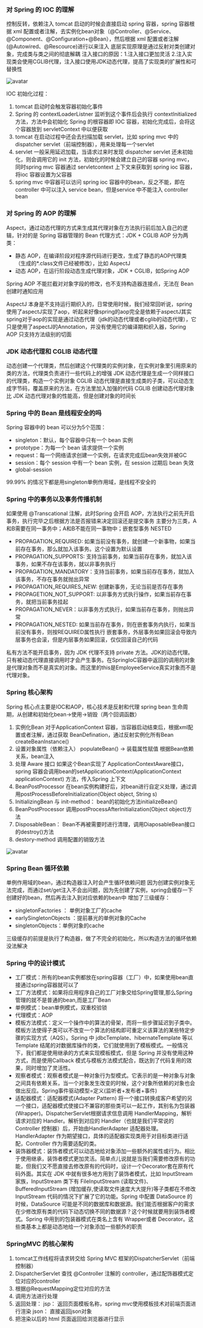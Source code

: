 ### 对 Spring 的 IOC 的理解
控制反转，依赖注入
tomcat 启动的时候会直接启动 spring 容器，spring 容器根据 xml 配置或者注解，去实例化bean对象（@Controller、@Service、@Component、@Configuration+@Bean），然后根据 xml 配置或者注解(@Autowired、@Rescource)进行以来注入
底层实现原理是通过反射对类创建对象，完成类与类之间的彻底解耦
注入接口的原因：1.注入接口更加灵活 2.注入实现类会使用CGLIB代理，注入接口使用JDK动态代理，提高了实现类的扩展性和可替换性

![avatar](/static/springIOC.png)

IOC 初始化过程：
1. tomcat 启动时会触发容器初始化事件
2. Spring 的 contextLoaderListner 监听到这个事件后会执行 contextInitialized 方法，方法中会初始化 Spring 的根容器即 IOC 容器，初始化完成后，会将这个容器放到 servletContext 中以便获取
3. tomcat 在启动过程中还会去扫描加载 servlet，比如 spring mvc 中的dispatcher servlet（前端控制器），用来处理每一个servlet
4. servlet 一般采用延迟加载，当请求过来时发现 dispatcher servlet 还未初始化，则会调用它的 init 方法，初始化的时候会建立自己的容器 spring mvc，同时spring mvc 容器通过 servletcontext 上下文来获取到 spring ioc 容器，将ioc 容器设置为父容器
5. spring mvc 中容器可以访问 spring ioc 容器中的bean，反之不能，即在controller 中可以注入 service bean，但是service 中不能注入 controller bean

### 对 Spring 的 AOP 的理解
Aspect，通过动态代理的方式来生成其代理对象在方法执行前后加入自己的逻辑，针对的是 Spring 容器管理的 Bean
代理方式：JDK + CGLIB
AOP 分为两类：
* 静态 AOP，在编译阶段对程序源代码进行更改，生成了静态的AOP代理类（生成的*.class文件已经被修改），比如 AspectJ
* 动态 AOP，在运行阶段动态生成代理对象，JDK + CGLIB，如Spring AOP

Spring AOP 不能拦截对对象字段的修改，也不支持构造器连接点，无法在 Bean 创建时通知应用

AspectJ 本身是不支持运行期织入的，日常使用时候，我们经常回听说，spring 使用了aspectJ实现了aop，听起来好像spring的aop完全是依赖于aspectJ其实spring对于aop的实现是通过动态代理（jdk的动态代理或者cglib的动态代理），它只是使用了aspectJ的Annotation，并没有使用它的编译期和织入器，Spring AOP 只支持方法级别的切面

### JDK 动态代理和 CGLIB 动态代理
动态创建一个代理类，然后创建这个代理类的实例对象，在实例对象里引用原来的类的方法，代理类负责进行一些代码上的增强
JDK 动态代理是生成一个同样接口的代理类，构造一个实例对象
CGLIB 动态代理是直接生成类的子类，可以动态生成字节码，覆盖原来的方法，在方法里加入加强的代码
CGLIB 创建动态代理对象比 JDK 动态代理对象的性能高，但是创建对象的时间长

### Spring 中的 Bean 是线程安全的吗
Spring 容器中的 bean 可以分为5个范围：
* singleton：默认，每个容器中只有一个 bean 实例
* prototype：为每一个 bean 请求提供一个实例
* request：每一个网络请求创建一个实例，在请求完成后bean失效并被GC
* session：每个 session 中有一个 bean 实例，在 session 过期后 bean 失效
* global-session

99.99% 的情况下都是用singleton单例作用域，是线程不安全的

### Spring 中的事务以及事务传播机制
如果使用 @Transcational 注解，此时Spring 会开启 AOP，方法执行之前先开启事务，执行完毕之后根据方法是否报错来决定回滚还是提交事务
主要分为三类，A和B需要在同一事务中；A和B不能在同一事物中；嵌套型事务 NESTED

* PROPAGATION_REQUIRED: 如果当前没有事务，就创建一个新事物，如果当前存在事务，那么就加入该事务。这个设置为默认设置
* PROPAGATION_SUPPORTS: 支持当前事务，如果当前存在事务，就加入该事务，如果不存在该事务，就以非事务执行
* PROPAGATION_MANDATORY：支持当前事务，如果当前存在事务，就加入该事务，不存在事务就抛出异常
* PROPAGATION_REQUIRES_NEW: 创建新事务，无论当前是否存在事务
* PROPAGETION_NOT_SUPPORT: 以非事务方式执行操作，如果当前存在事务，就把当前事务挂起
* PROPAGATION_NEVER：以非事务方式执行，如果当前存在事务，则抛出异常
* PROPAGATION_NESTED: 如果当前存在事务，则在嵌套事务内执行，如果当前没有事务，则按REQUIRED属性执行
嵌套事务，外层事务如果回滚会导致内层事务也会滚，但是内层事务如果回滚，仅仅回滚自己的代码

私有方法不能开启事务，因为 JDK 代理不支持 private 方法。JDK的动态代理。只有被动态代理直接调用时才会产生事务。在SpringIoC容器中返回的调用的对象是代理对象而不是真实的对象。而这里的this是EmployeeService真实对象而不是代理对象。

### Spring 核心架构
Spring 核心点主要是IOC和AOP，核心技术是反射和代理
spring bean 生命周期，从创建和初始化bean->使用->销毁（两个回调函数）
1. 实例化Bean
对于ApplicationContext 容器，当容器启动结束后，根据xml配置或者注解，通过获取 BeanDefination，通过反射实例化所有Bean
createBeanInstance() 
2. 设置对象属性（依赖注入）
populateBean() -> 装载属性赋值
根据Bean依赖关系，bean注入
3. 处理 Aware 接口
如果这个Bean实现了 ApplicationContextAware接口，spring 容器会调用bean的setApplicationContext(ApplicationContext applicationContext) 方法，传入Spring 上下文
4. BeanPostProcessor
在bean实例构建好后，对bean进行自定义处理，通过调用postProcessBeforeInitialization(Object object, String s)
5. InitializingBean 与 init-method：
bean的初始化方法initializeBean()
6. BeanPostProcessor
调用postProcessAfterInitialization(Object object)方法
7. DisposableBean：
Bean不再被需要时进行清理，调用DiaposableBean接口的destroy()方法
8. destory-method
调用配置的销毁方法

![avatar](/static/springbean生命周期.png)

### Spring Bean 循环依赖
单例作用域的bean，通过构造器注入时会产生循环依赖问题
因为创建实例对象无法完成，而通过set/get注入不会出问题，因为先创建了实例，spring会缓存一下创建好的bean，然后再去注入到对应依赖的bean中
增加了三级缓存：
* singletonFactories ： 单例对象工厂的cache
* earlySingletonObjects ：提前暴光的单例对象的Cache
* singletonObjects：单例对象的cache

三级缓存的前提是执行了构造器，做了不完全的初始化，所以构造方法的循环依赖没法解决

### Spring 中的设计模式
* 工厂模式：所有的bean实例都放在spring容器（工厂）中，如果使用bean直接通过spring容器就可以了
* 工厂方法模式：如果将应用程序自己的工厂对象交给Spring管理,那么Spring管理的就不是普通的bean,而是工厂Bean
* 单例模式：bean单例模式，双重校验锁
* 代理模式：AOP
* 模板方法模式：定义一个操作中的算法的骨架，而将一些步骤延迟到子类中。 模板方法使得子类可以不改变一个算法的结构即可重定义该算法的某些特定步骤的实现方式（AQS）。Spring 中 jdbcTemplate、hibernateTemplate 等以 Template 结尾的对数据库操作的类，它们就使用到了模板模式。一般情况下，我们都是使用继承的方式来实现模板模式，但是 Spring 并没有使用这种方式，而是使用Callback 模式与模板方法模式配合，既达到了代码复用的效果，同时增加了灵活性。
* 观察者模式：观察者模式是一种对象行为型模式。它表示的是一种对象与对象之间具有依赖关系，当一个对象发生改变的时候，这个对象所依赖的对象也会做出反应。Spring事件驱动模型=定义(监听者+发布者+事件)
* 适配器模式：适配器模式(Adapter Pattern) 将一个接口转换成客户希望的另一个接口，适配器模式使接口不兼容的那些类可以一起工作，其别名为包装器(Wrapper)。DispatcherServlet根据请求信息调用 HandlerMapping，解析请求对应的 Handler。解析到对应的 Handler（也就是我们平常说的 Controller 控制器）后，开始由HandlerAdapter 适配器处理。HandlerAdapter 作为期望接口，具体的适配器实现类用于对目标类进行适配，Controller 作为需要适配的类。
* 装饰器模式：装饰者模式可以动态地给对象添加一些额外的属性或行为。相比于使用继承，装饰者模式更加灵活。简单点儿说就是当我们需要修改原有的功能，但我们又不愿直接去修改原有的代码时，设计一个Decorator套在原有代码外面。其实在 JDK 中就有很多地方用到了装饰者模式，比如 InputStream家族，InputStream 类下有 FileInputStream (读取文件)、BufferedInputStream (增加缓存,使读取文件速度大大提升)等子类都在不修改InputStream 代码的情况下扩展了它的功能。Spring 中配置 DataSource 的时候，DataSource 可能是不同的数据库和数据源。我们能否根据客户的需求在少修改原有类的代码下动态切换不同的数据源？这个时候就要用到装饰者模式。Spring 中用到的包装器模式在类名上含有 Wrapper或者 Decorator。这些类基本上都是动态地给一个对象添加一些额外的职责

### SpringMVC 的核心架构
1. tomcat工作线程将请求转交给 Spring MVC 框架的DispatcherServlet（前端控制器）
2. DispatcherServlet 查找 @Controller 注解的 controller，通过配饰器模式定位对应的controller
3. 根据@RequestMapping定位对应的方法
4. 调用方法进行处理
5. 返回处理：
    jsp： 返回页面模板名称，spring mvc使用模板技术对前端页面进行渲染
    json： 直接返回json对象
6. 把渲染以后的 html 页面返回给浏览器进行显示
